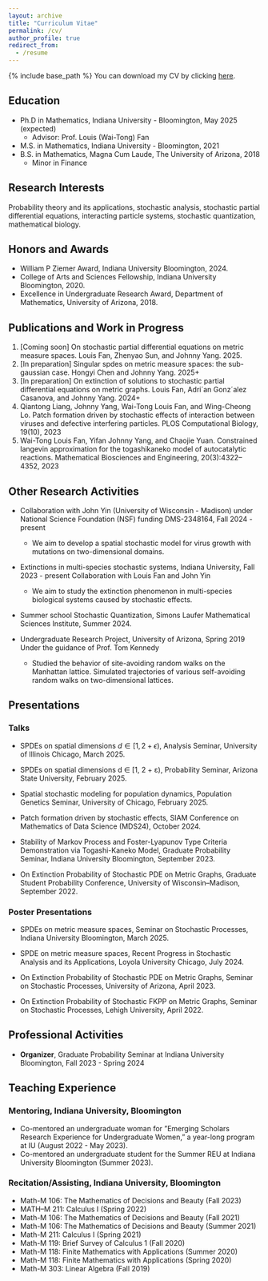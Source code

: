 ```yaml
---
layout: archive
title: "Curriculum Vitae"
permalink: /cv/
author_profile: true
redirect_from:
  - /resume
---
```


{% include base_path %}
You can download my CV by clicking [here](/files/CV.pdf).

## Education

* Ph.D in Mathematics, Indiana University - Bloomington, May 2025 (expected)
  * Advisor: Prof. Louis (Wai-Tong) Fan
* M.S. in Mathematics, Indiana University - Bloomington, 2021
* B.S. in Mathematics, Magna Cum Laude, The University of Arizona, 2018
  * Minor in Finance

## Research Interests

Probability theory and its applications, stochastic analysis, stochastic partial differential equations, interacting particle
systems, stochastic quantization, mathematical biology.
  
## Honors and Awards

* William P Ziemer Award, Indiana University Bloomington, 2024.
* College of Arts and Sciences Fellowship, Indiana University Bloomington, 2020.
* Excellence in Undergraduate Research Award, Department of Mathematics, University of Arizona, 2018.



## Publications and Work in Progress

1. \[Coming soon\] On stochastic partial differential equations on metric measure spaces.  Louis Fan, Zhenyao Sun, and Johnny Yang.  2025.
2. [In preparation] Singular spdes on metric measure spaces: the sub-gaussian case. Hongyi Chen and Johnny Yang. 2025+
3. [In preparation] On extinction of solutions to stochastic partial differential equations on metric graphs. Louis Fan, Adri´an Gonz´alez Casanova, and Johnny Yang.  2024+
4. Qiantong Liang, Johnny Yang, Wai-Tong Louis Fan, and Wing-Cheong Lo. Patch formation driven by stochastic effects of interaction between viruses and defective interfering particles. PLOS Computational Biology, 19(10), 2023
5. Wai-Tong Louis Fan, Yifan Johnny Yang, and Chaojie Yuan. Constrained langevin approximation for the togashikaneko model of autocatalytic reactions. Mathematical Biosciences and Engineering, 20(3):4322–4352, 2023

## Other Research Activities

* Collaboration with John Yin (University of Wisconsin - Madison) under National Science Foundation (NSF) funding DMS-2348164, Fall 2024 - present  
  * We aim to develop a spatial stochastic model for virus growth with mutations on two-dimensional domains.

* Extinctions in multi-species stochastic systems, Indiana University, Fall 2023 - present Collaboration with Louis Fan and John Yin
  * We aim to study the extinction phenomenon in multi-species biological systems caused by stochastic effects.

* Summer school Stochastic Quantization, Simons Laufer Mathematical Sciences Institute, Summer 2024.

* Undergraduate Research Project, University of Arizona, Spring 2019
Under the guidance of Prof. Tom Kennedy
  * Studied the behavior of site-avoiding random walks on the Manhattan lattice. Simulated trajectories of various self-avoiding random walks on two-dimensional lattices.


## Presentations

### Talks
* SPDEs on spatial dimensions $d \in [1,2+\epsilon)$, Analysis Seminar, University of Illinois Chicago, March 2025.

* SPDEs on spatial dimensions d ∈ [1, 2 + ε), Probability Seminar, Arizona State University, February 2025.

* Spatial stochastic modeling for population dynamics, Population Genetics Seminar, University of Chicago, February 2025.

* Patch formation driven by stochastic effects, SIAM Conference on Mathematics of Data Science (MDS24), October 2024.

* Stability of Markov Process and Foster-Lyapunov Type Criteria Demonstration via Togashi-Kaneko Model, Graduate Probability Seminar, Indiana University Bloomington, September 2023.

* On Extinction Probability of Stochastic PDE on Metric Graphs, Graduate Student Probability Conference, University of Wisconsin–Madison, September 2022. 

### Poster Presentations

* SPDEs on metric measure spaces, Seminar on Stochastic Processes, Indiana University Bloomington, March 2025.

* SPDE on metric measure spaces, Recent Progress in Stochastic Analysis and its Applications, Loyola University Chicago, July 2024.

* On Extinction Probability of Stochastic PDE on Metric Graphs, Seminar on Stochastic Processes, University of Arizona, April 2023.

* On Extinction Probability of Stochastic FKPP on Metric Graphs, Seminar on Stochastic Processes, Lehigh University, April 2022.


## Professional Activities
* **Organizer**, Graduate Probability Seminar at Indiana University Bloomington,  Fall 2023 - Spring 2024

## Teaching Experience

### Mentoring, Indiana University, Bloomington
* Co-mentored an undergraduate woman for ”Emerging Scholars Research Experience for Undergraduate Women,” a year-long program at IU (August 2022 - May 2023).
* Co-mentored an undergraduate student for the Summer REU at Indiana University Bloomington (Summer 2023).

### Recitation/Assisting, Indiana University, Bloomington
* Math-M 106: The Mathematics of Decisions and Beauty (Fall 2023)
* MATH–M 211: Calculus I (Spring 2022)
* Math-M 106: The Mathematics of Decisions and Beauty (Fall 2021)
* Math-M 106: The Mathematics of Decisions and Beauty (Summer 2021)
* Math-M 211: Calculus I (Spring 2021)
* Math-M 119: Brief Survey of Calculus 1 (Fall 2020)
* Math-M 118: Finite Mathematics with Applications (Summer 2020)
* Math-M 118: Finite Mathematics with Applications (Spring 2020)
* Math-M 303: Linear Algebra (Fall 2019)
